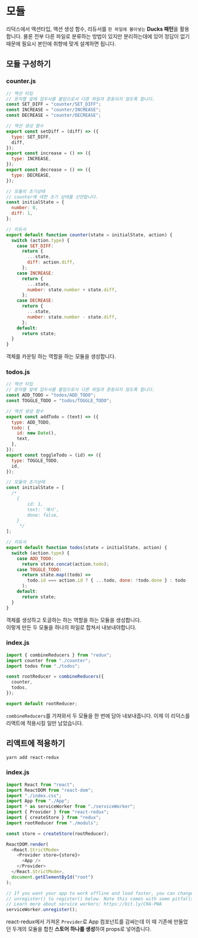 # 모듈

리덕스에서 액션타입, 액션 생성 함수, 리듀서를 `한 파일에 몰아넣는` **Ducks 패턴**을 활용합니다. 물론 전부 다른 파일로 분류하는 방법이 있지만 분리하는데에 있어 정답이 없기 때문에 필요시 본인에 취향에 맞게 설계하면 됩니다.

## 모듈 구성하기

### counter.js

```js
// 액션 타입
// 문자열 앞에 접두사를 붙임으로서 다른 파일과 혼동되지 않도록 합니다.
const SET_DIFF = "counter/SET_DIFF";
const INCREASE = "counter/INCREASE";
const DECREASE = "counter/DECREASE";

// 액션 생성 함수
export const setDiff = (diff) => ({
  type: SET_DIFF,
  diff,
});
export const increase = () => ({
  type: INCREASE,
});
export const decrease = () => ({
  type: DECREASE,
});

// 모듈의 초기상태
// counter에 대한 초기 상태를 선언합니다.
const initialState = {
  number: 0,
  diff: 1,
};

// 리듀서
export default function counter(state = initialState, action) {
  switch (action.type) {
    case SET_DIFF:
      return {
        ...state,
        diff: action.diff,
      };
    case INCREASE:
      return {
        ...state,
        number: state.number + state.diff,
      };
    case DECREASE:
      return {
        ...state,
        number: state.number - state.diff,
      };
    default:
      return state;
  }
}
```

객체를 카운팅 하는 역할을 하는 모듈을 생성합니다.

### todos.js

```js
// 액션 타입
// 문자열 앞에 접두사를 붙임으로서 다른 파일과 혼동되지 않도록 합니다.
const ADD_TODO = "todos/ADD_TODO";
const TOGGLE_TODO = "todos/TOGGLE_TODO";

// 액션 생성 함수
export const addTodo = (text) => ({
  type: ADD_TODO,
  todo: {
    id: new Date(),
    text,
  },
});
export const toggleTodo = (id) => ({
  type: TOGGLE_TODO,
  id,
});

// 모듈의 초기상태
const initialState = [
  /*
    {
        id: 1,
        text: '예시',
        done: false,
    }
     */
];

// 리듀서
export default function todos(state = initialState, action) {
  switch (action.type) {
    case ADD_TODO:
      return state.concat(action.todo);
    case TOGGLE_TODO:
      return state.map((todo) =>
        todo.id === action.id ? { ...todo, done: !todo.done } : todo
      );
    default:
      return state;
  }
}
```

객체를 생성하고 토글하는 하는 역할을 하는 모듈을 생성합니다.<br/>
이렇게 만든 두 모듈을 하나의 파일로 합쳐서 내보내야합니다.

### index.js

```js
import { combineReducers } from "redux";
import counter from "./counter";
import todos from "./todos";

const rootReducer = combineReducers({
  counter,
  todos,
});

export default rootReducer;
```

`combineReducers`를 가져와서 두 모듈을 한 번에 담아 내보내줍니다. 이제 이 리덕스를 리액트에 적용시킬 일만 남았습니다.

## 리액트에 적용하기

```bash
yarn add react-redux
```

### index.js

```js
import React from "react";
import ReactDOM from "react-dom";
import "./index.css";
import App from "./App";
import * as serviceWorker from "./serviceWorker";
import { Provider } from "react-redux";
import { createStore } from "redux";
import rootReducer from "./moduls";

const store = createStore(rootReducer);

ReactDOM.render(
  <React.StrictMode>
    <Provider store={store}>
      <App />
    </Provider>
  </React.StrictMode>,
  document.getElementById("root")
);

// If you want your app to work offline and load faster, you can change
// unregister() to register() below. Note this comes with some pitfalls.
// Learn more about service workers: https://bit.ly/CRA-PWA
serviceWorker.unregister();
```

react-redux에서 가져온 `Provider`로 App 컴포넌트를 감싸는데 이 때 기존에 만들었던 두개의 모듈을 합친 **스토어 하나를 생성**하여 props로 넣어줍니다.
